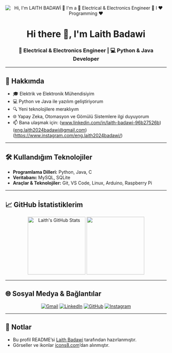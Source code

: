 <p align="center">
  <img src="https://github.com/Badawi890/Badawi890/raw/main/assets/github.gif" alt="Hi, I'm LAITH BADAWİ 👋 I'm a 🚀 Electrical & Electronics Engineer 🚀 I ❤️ Programming ❤️ ">
</p>

<h1 align="center">Hi there 👋, I'm Laith Badawi</h1>
<h3 align="center">🚀 Electrical & Electronics Engineer | 💻 Python & Java Developer</h3>

---

## 🧠 Hakkımda

- 🎓 Elektrik ve Elektronik Mühendisiyim  
- 💻 Python ve Java ile yazılım geliştiriyorum  
- 🔍 Yeni teknolojilere meraklıyım  
- 🌐 Yapay Zeka, Otomasyon ve Gömülü Sistemlere ilgi duyuyorum  
- 📫 Bana ulaşmak için: (www.linkedin.com/in/laith-badawi-96b27526b)(eng.laith2024badawi@gmail.com)(https://www.instagram.com/eng.laith2024badawi/)

---

## 🛠️ Kullandığım Teknolojiler

- **Programlama Dilleri:** Python, Java, C
- **Veritabanı:** MySQL, SQLite
- **Araçlar & Teknolojiler:** Git, VS Code, Linux, Arduino, Raspberry Pi

---

## 📈 GitHub İstatistiklerim

<p align="center">
  <img src="https://github-readme-stats.vercel.app/api?username=laithbadawi&show_icons=true&theme=github_dark" alt="Laith's GitHub Stats" height="180"/>
  <img src="https://github-readme-streak-stats.herokuapp.com/?user=laithbadawi&theme=github-dark&hide_border=true" height="180"/>
</p>

---

## 🌐 Sosyal Medya & Bağlantılar

<p align="center">
  <a href="mailto:laith.badawi@example.com"><img src="https://img.icons8.com/color/48/000000/gmail--v1.png" alt="Gmail"/></a>
  <a href="https://www.linkedin.com/in/laith-badawi"><img src="https://img.icons8.com/color/48/000000/linkedin.png" alt="LinkedIn"/></a>
  <a href="https://github.com/laithbadawi"><img src="https://img.icons8.com/material-outlined/48/000000/github.png" alt="GitHub"/></a>
  <a href="https://www.instagram.com/laithbadawi"><img src="https://img.icons8.com/color/48/000000/instagram-new--v1.png" alt="Instagram"/></a>
</p>

---

## 📌 Notlar

- Bu profil README’si [Laith Badawi](https://github.com/laithbadawi) tarafından hazırlanmıştır.
- Görseller ve ikonlar [icons8.com](https://icons8.com)’dan alınmıştır.
